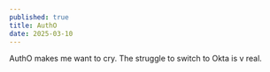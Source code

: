 ```yaml
---
published: true
title: AuthO
date: 2025-03-10
---
```

AuthO makes me want to cry. The struggle to switch to Okta is v real.
